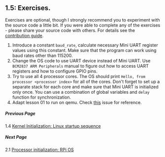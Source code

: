 ## 1.5: Exercises.

Exercises are optional, though I strongly recommend you to experiment with the source code a little bit. If you were able to complete any of the exercises - please share your source code with others. For details see the [contribution guide](../Contributions.md).

1. Introduce a constant `baud_rate`, calculate necessary Mini UART register values using this constant. Make sure that the program can work using baud rates other than 115200.
1. Change the OS code to use UART device instead of Mini UART. Use `BCM2837 ARM Peripherals` manual to figure out how to access UART registers and how to configure GPIO pins.
1. Try to use all 4 processor cores. The OS should print `Hello, from processor <processor index>` for all of the cores. Don't forget to set up a separate stack for each core and make sure that Mini UART is initialized only once. You can use a combination of global variables and `delay` function for synchronization.
1. Adapt lesson 01 to run on qemu. Check [this](https://github.com/s-matyukevich/raspberry-pi-os/issues/8) issue for reference.

##### Previous Page

1.4 [Kernel Initialization: Linux startup sequence](../../docs/lesson01/linux/kernel-startup.md)

##### Next Page

2.1 [Processor initialization: RPi OS](../../docs/lesson02/rpi-os.md)
